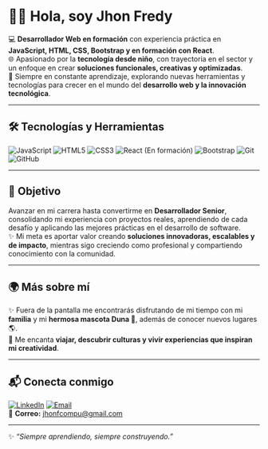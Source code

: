 # 👨‍💻 Hola, soy Jhon Fredy

💻 **Desarrollador Web en formación** con experiencia práctica en **JavaScript, HTML, CSS, Bootstrap y en formación con React**.  
🌐 Apasionado por la **tecnología desde niño**, con trayectoria en el sector y un enfoque en crear **soluciones funcionales, creativas y optimizadas**.  
🚀 Siempre en constante aprendizaje, explorando nuevas herramientas y tecnologías para crecer en el mundo del **desarrollo web y la innovación tecnológica**.  

---

## 🛠️ Tecnologías y Herramientas

![JavaScript](https://img.shields.io/badge/JavaScript-F7DF1E?style=for-the-badge&logo=javascript&logoColor=black)
![HTML5](https://img.shields.io/badge/HTML5-E34F26?style=for-the-badge&logo=html5&logoColor=white)
![CSS3](https://img.shields.io/badge/CSS3-1572B6?style=for-the-badge&logo=css3&logoColor=white)
![React (En formación)](https://img.shields.io/badge/React-En%20formación-61DAFB?style=for-the-badge&logo=react&logoColor=black)
![Bootstrap](https://img.shields.io/badge/Bootstrap-563D7C?style=for-the-badge&logo=bootstrap&logoColor=white)
![Git](https://img.shields.io/badge/Git-F05032?style=for-the-badge&logo=git&logoColor=white)
![GitHub](https://img.shields.io/badge/GitHub-181717?style=for-the-badge&logo=github&logoColor=white)

---

## 🌟 Objetivo

Avanzar en mi carrera hasta convertirme en **Desarrollador Senior**, consolidando mi experiencia con proyectos reales, aprendiendo de cada desafío y aplicando las mejores prácticas en el desarrollo de software.  
✨ Mi meta es aportar valor creando **soluciones innovadoras, escalables y de impacto**, mientras sigo creciendo como profesional y compartiendo conocimiento con la comunidad.
 

---

## 🌍 Más sobre mí

✨ Fuera de la pantalla me encontrarás disfrutando de mi tiempo con mi **familia** y mi **hermosa mascota Duna 🐶**, además de conocer nuevos lugares 🌎.  
💖 Me encanta **viajar, descubrir culturas y vivir experiencias que inspiran mi creatividad**.  

---

## 📬 Conecta conmigo

[![LinkedIn](https://img.shields.io/badge/LinkedIn-0A66C2?style=for-the-badge&logo=linkedin&logoColor=white)](https://www.linkedin.com/in/jhon-f-mendieta-4b75b8126/)
[![Email](https://img.shields.io/badge/Email-D14836?style=for-the-badge&logo=gmail&logoColor=white)](mailto:jhonfcompu@gmail.com)  
📧 **Correo:** [jhonfcompu@gmail.com](mailto:jhonfcompu@gmail.com)

---

✨ *“Siempre aprendiendo, siempre construyendo.”*

